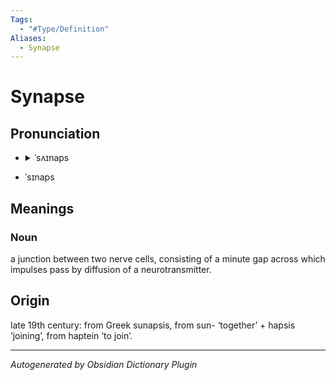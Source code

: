 ```yaml
---
Tags:
  - "#Type/Definition"
Aliases:
  - Synapse
---
```


# Synapse

## Pronunciation

* <details><summary>ˈsʌɪnaps</summary><audio controls><source src="https://ssl.gstatic.com/dictionary/static/sounds/20200429/synapse--_gb_1.mp3"></audio></details>
  
* ˈsɪnaps

## Meanings

### Noun

a junction between two nerve cells, consisting of a minute gap across which impulses pass by diffusion of a neurotransmitter.

## Origin

late 19th century: from Greek sunapsis, from sun- ‘together’ + hapsis ‘joining’, from haptein ‘to join’.

---

*Autogenerated by Obsidian Dictionary Plugin*

